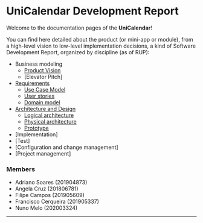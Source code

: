 # UniCalendar Development Report

Welcome to the documentation pages of the **UniCalendar**!

You can find here detailed about the product (or mini-app or module), from a high-level vision to low-level implementation decisions, a kind of Software Development Report, organized by discipline (as of RUP): 

* Business modeling 
  * [Product Vision](docs/ProductVision.md)
  * [Elevator Pitch]
* [Requirements](docs/Requirements.md)
  * [Use Case Model](docs/Requirements.md#use-case-model)
  * [User stories](https://github.com/LEIC-ES-2021-22/3LEIC03T3/issues)
  * [Domain model](docs/Requirements.md#domain-model)
* [Architecture and Design](docs/ArchitectureAndDesign.md)
  * [Logical architecture](docs/ArchitectureAndDesign.md#logical-architecture)
  * [Physical architecture](docs/ArchitectureAndDesign.md#physical-architecture)
  * [Prototype](docs/ArchitectureAndDesign.md#vertical-prototype)
* [Implementation]
* [Test]
* [Configuration and change management]
* [Project management]

### Members

- Adriano Soares (201904873)
- Angela Cruz (201806781)
- Filipe Campos (201905609)
- Francisco Cerqueira (201905337)
- Nuno Melo (202003324)
---
